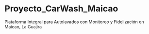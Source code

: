 # Proyecto_CarWash_Maicao
Plataforma Integral para Autolavados con Monitoreo y Fidelización en Maicao, La Guajira
